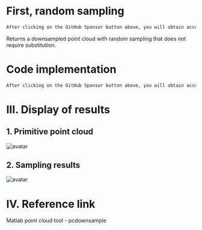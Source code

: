 #  First, random sampling 

  ```python  
After clicking on the GitHub Sponsor button above, you will obtain access permissions to my private code repository ( https://github.com/slowlon/my_code_bar ) to view this blog code. By searching the code number of this blog, you can find the code you need, code number is: 202402030957459242
  ```  
 Returns a downsampled point cloud with random sampling that does not require substitution. 

#  Code implementation 

  ```python  
After clicking on the GitHub Sponsor button above, you will obtain access permissions to my private code repository ( https://github.com/slowlon/my_code_bar ) to view this blog code. By searching the code number of this blog, you can find the code you need, code number is: 202402030957459242
  ```  
#  III. Display of results 

##  1. Primitive point cloud 

 ![avatar]( bc98734bfcd944be9f17c586ae813e3b.png) 

##  2. Sampling results 

 ![avatar]( a86c4439df8140ad802dbea6029ecf52.png) 

#  IV. Reference link 

 Matlab point cloud tool - pcdownsample 

